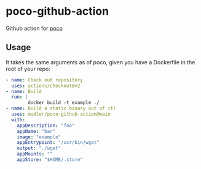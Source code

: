 # poco-github-action
Github action for [poco](https://github.com/mudler/poco)


## Usage

It takes the same arguments as of poco, given you have a Dockerfile in the root of your repo:

```yaml
- name: Check out repository
  uses: actions/checkout@v2
- name: Build
  run: |
        docker build -t example ./
- name: Build a static binary out of it!
  uses: mudler/poco-github-action@main
  with:
    appDescription: "foo"
    appName: "bar"
    image: "example"
    appEntrypoint: "/usr/bin/wget"
    output: "./wget"
    appMounts: ""
    appStore: "$HOME/.store"
```
